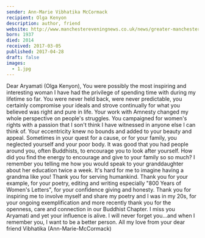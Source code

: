 ```yaml
---
sender: Ann-Marie Vibhatika McCormack
recipient: Olga Kenyon
description: author, friend
website: http://www.manchestereveningnews.co.uk/news/greater-manchester-news/tributes-paid-olga-kenyon---7953048
born: 1937
died: 2014
received: 2017-03-05
published: 2017-04-28
draft: false
images:
  - 1.jpg
---
```

Dear Aryamati (Olga Kenyon),
You were possibly the most inspiring and interesting woman I have had the privilege of spending time with during my lifetime so far.
You were never held back, were never predictable, you certainly compromise your ideals and strove continually for what you believed was right and pure in life. Your work with Amnesty changed my whole perspective on people's struggles. You campaigned for women's rights with a passion that I son't think I have witnessed in anyone else I can think of. Your eccentricity knew no bounds and added to your beauty and appeal.
Sometimes in your quest for a cause, or for your family, you neglected yourself and your poor body. It was good that you had people around you, often Buddhists, to encourage you to look after yourself. How did you find the energy to encourage and give to your family so so much? I remember you telling me how you would speak to your granddaughter about her education twice a week. It's hard for me to imagine having a grandma like you!
Thank you for serving humankind. Thank you for your example, for your poetry, editing and writing especially "800 Years of Women's Letters", for your confidence giving and honesty. Thank you for inspiring me to involve myself and share my poetry and I was in my 20s, for your ongoing exemplification and more recently thank you for the openness, care and connection in our Buddhist Chapter.
I miss you Aryamati and yet your influence is alive. I will never forget you...and when I remember you, I want to be a better person.
All my love from your dear friend Vibhatika (Ann-Marie-McCormack)